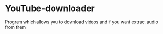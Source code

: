 # YouTube-downloader
Program which allows you to download videos and if you want extract audio from them
